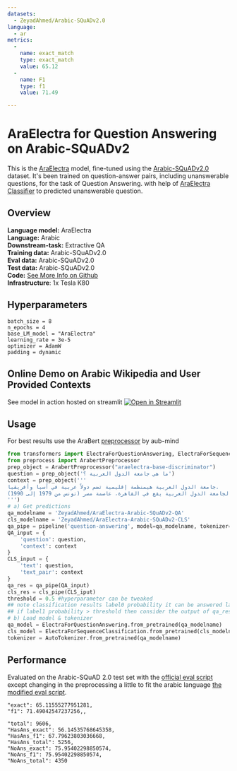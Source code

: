 ```yaml
---
datasets: 
  - ZeyadAhmed/Arabic-SQuADv2.0
language: 
  - ar
metrics: 
  - 
    name: exact_match
    type: exact_match
    value: 65.12
  - 
    name: F1
    type: f1
    value: 71.49

---
```


# AraElectra for Question Answering on Arabic-SQuADv2

This is the [AraElectra](https://huggingface.co/aubmindlab/araelectra-base-discriminator) model, fine-tuned using the [Arabic-SQuADv2.0](https://huggingface.co/datasets/ZeyadAhmed/Arabic-SQuADv2.0) dataset. It's been trained on question-answer pairs, including unanswerable questions, for the task of Question Answering. with help of [AraElectra Classifier](https://huggingface.co/ZeyadAhmed/AraElectra-Arabic-SQuADv2-CLS) to predicted unanswerable question.

 ## Overview
**Language model:** AraElectra <br>
**Language:** Arabic <br>
**Downstream-task:** Extractive QA  
**Training data:** Arabic-SQuADv2.0  
**Eval data:** Arabic-SQuADv2.0 <br>
**Test data:** Arabic-SQuADv2.0 <br>
**Code:** [See More Info on Github](https://github.com/zeyadahmed10/Arabic-MRC)  
**Infrastructure**: 1x Tesla K80 

## Hyperparameters

```
batch_size = 8
n_epochs = 4
base_LM_model = "AraElectra"
learning_rate = 3e-5
optimizer = AdamW
padding = dynamic
``` 

## Online Demo on Arabic Wikipedia and User Provided Contexts
See model in action hosted on streamlit [![Open in Streamlit](https://static.streamlit.io/badges/streamlit_badge_black_white.svg)](https://share.streamlit.io/wissamantoun/arabic-wikipedia-qa-streamlit/main)

## Usage
For best results use the AraBert [preprocessor](https://github.com/aub-mind/arabert/blob/master/preprocess.py) by aub-mind
```python
from transformers import ElectraForQuestionAnswering, ElectraForSequenceClassification, AutoTokenizer, pipeline
from preprocess import ArabertPreprocessor
prep_object = ArabertPreprocessor("araelectra-base-discriminator")
question = prep_object('ما هي جامعة الدول العربية ؟')
context = prep_object('''
جامعة الدول العربية هيمنظمة إقليمية تضم دولاً عربية في آسيا وأفريقيا.
ينص ميثاقها على التنسيق بين الدول الأعضاء في الشؤون الاقتصادية، ومن ضمنها العلاقات التجارية الاتصالات، العلاقات الثقافية، الجنسيات ووثائق وأذونات السفر والعلاقات الاجتماعية والصحة. المقر الدائم لجامعة الدول العربية يقع في القاهرة، عاصمة مصر (تونس من 1979 إلى 1990). 
''')
# a) Get predictions
qa_modelname = 'ZeyadAhmed/AraElectra-Arabic-SQuADv2-QA'
cls_modelname = 'ZeyadAhmed/AraElectra-Arabic-SQuADv2-CLS'
qa_pipe = pipeline('question-answering', model=qa_modelname, tokenizer=qa_modelname)
QA_input = {
    'question': question,
    'context': context
}
CLS_input = {
    'text': question,
    'text_pair': context
}
qa_res = qa_pipe(QA_input)
cls_res = cls_pipe(CLS_iput)
threshold = 0.5 #hyperparameter can be tweaked
## note classification results label0 probability it can be answered label1 probability can't be answered 
## if label1 probability > threshold then consider the output of qa_res is empty string else take the qa_res
# b) Load model & tokenizer
qa_model = ElectraForQuestionAnswering.from_pretrained(qa_modelname)
cls_model = ElectraForSequenceClassification.from_pretrained(cls_modelname)
tokenizer = AutoTokenizer.from_pretrained(qa_modelname)
```

## Performance
Evaluated on the Arabic-SQuAD 2.0 test set with the [official eval script](https://worksheets.codalab.org/rest/bundles/0x6b567e1cf2e041ec80d7098f031c5c9e/contents/blob/) except changing in the preprocessing a little to fit the arabic language [the modified eval script](https://github.com/zeyadahmed10/Arabic-MRC/blob/main/evaluatev2.py).

```
"exact": 65.11555277951281,
"f1": 71.49042547237256,,

"total": 9606,
"HasAns_exact": 56.14535768645358,
"HasAns_f1": 67.79623803036668,
"HasAns_total": 5256,
"NoAns_exact": 75.95402298850574,
"NoAns_f1": 75.95402298850574,
"NoAns_total": 4350
```
